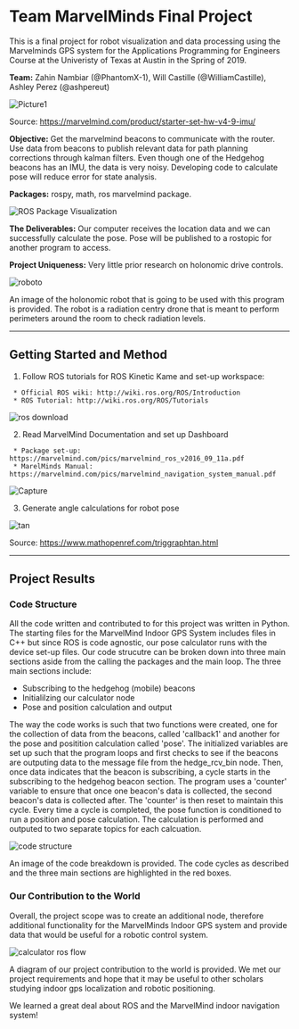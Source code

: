 # Team MarvelMinds Final Project
   This is a final project for robot visualization and data processing using the Marvelminds GPS system for the Applications Programming for Engineers Course at the Univeristy of Texas at Austin in the Spring of 2019.   
   
   **Team:** Zahin Nambiar (@PhantomX-1), Will Castille (@WilliamCastille), Ashley Perez (@ashpereut)  

![Picture1](https://user-images.githubusercontent.com/47263802/57459649-3df9e380-7239-11e9-9020-c5372ddcf02a.png)

Source: https://marvelmind.com/product/starter-set-hw-v4-9-imu/

**Objective:**
Get the marvelmind beacons to communicate with the router. Use data from beacons to publish relevant data for path planning corrections through kalman filters. Even though one of the Hedgehog beacons has an IMU, the data is very noisy. Developing code to calculate pose will reduce error for state analysis.

**Packages:**  rospy, math, ros marvelmind package.

![ROS Package Visualization](https://user-images.githubusercontent.com/47263802/57459469-ed828600-7238-11e9-8958-a1e0069008f1.JPG)

**The Deliverables:** Our computer receives the location data and we can successfully calculate the pose. Pose will be published to a rostopic for another program to access. 

**Project Uniqueness:** Very little prior research on holonomic drive controls.  

![roboto](https://user-images.githubusercontent.com/47263802/57477728-ee2e1300-725e-11e9-8a22-b00d0871cc57.JPG) 

   An image of the holonomic robot that is going to be used with this program is provided. The robot is a radiation centry drone that is meant to perform perimeters around the room to check radiation levels.  

___

## Getting Started and Method

   1. Follow ROS tutorials for ROS Kinetic Kame and set-up workspace:  
   
     * Official ROS wiki: http://wiki.ros.org/ROS/Introduction  
     * ROS Tutorial: http://wiki.ros.org/ROS/Tutorials  
   
   ![ros download](https://user-images.githubusercontent.com/47263802/57472704-c1283300-7253-11e9-9e4e-132721617954.png)
   
   2. Read MarvelMind Documentation and set up Dashboard  
   
     * Package set-up: https://marvelmind.com/pics/marvelmind_ros_v2016_09_11a.pdf  
     * MarelMinds Manual: https://marvelmind.com/pics/marvelmind_navigation_system_manual.pdf  
     
  ![Capture](https://user-images.githubusercontent.com/47263802/57472770-ec128700-7253-11e9-9f5c-9e106f222c5c.JPG)
   
   3. Generate angle calculations for robot pose  
   
   ![tan](https://user-images.githubusercontent.com/47263802/57461204-35ef7300-723c-11e9-9fc0-ceda7af24178.png)
   
   Source: https://www.mathopenref.com/triggraphtan.html  
   
___
## Project Results

### Code Structure

   All the code written and contributed to for this project was written in Python. The starting files for the MarvelMind Indoor GPS System includes files in C++ but since ROS is code agnostic, our pose calculator runs with the device set-up files. Our code strucutre can be broken down into three main sections aside from the calling the packages and the main loop. The three main sections include:  
   
  * Subscribing to the hedgehog (mobile) beacons
  * Initialilzing our calculator node
  * Pose and position calculation and output  
  
   The way the code works is such that two functions were created, one for the collection of data from the beacons, called 'callback1' and another for the pose and positition calculation called 'pose'. The initialized variables are set up such that the program loops and first checks to see if the beacons are outputing data to the message file from the hedge_rcv_bin node. Then, once data indicates that the beacon is subscribing, a cycle starts in the subscribing to the hedgehog beacon section. The program uses a 'counter' variable to ensure that once one beacon's data is collected, the second beacon's data is collected after. The 'counter' is then reset to maintain this cycle. Every time a cycle is completed, the pose function is conditioned to run a position and pose calculation. The calculation is performed and outputed to two separate topics for each calcuation.

![code structure](https://user-images.githubusercontent.com/47263802/57475210-78737880-7259-11e9-998a-81954acd23d4.JPG)

   An image of the code breakdown is provided. The code cycles as described and the three main sections are highlighted in the red boxes.  
   
### Our Contribution to the World

   Overall, the project scope was to create an additional node, therefore additional functionality for the MarvelMinds Indoor GPS system and provide data that would be useful for a robotic control system.  

![calculator ros flow](https://user-images.githubusercontent.com/47263802/57477096-8cb97480-725d-11e9-9b83-191e88fe0827.JPG)

   A diagram of our project contribution to the world is provided. We met our project requirements and hope that it may be useful to other scholars studying indoor gps localization and robotic positioning.  
   
   We learned a great deal about ROS and the MarvelMind indoor navigation system!  
